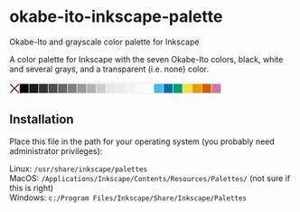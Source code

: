 # okabe-ito-inkscape-palette
Okabe-Ito and grayscale color palette for Inkscape

A color palette for Inkscape with the seven Okabe-Ito colors, black, white and several grays, and a transparent (i.e. none) color.

![Okabe-Ito color palette preview](okabe-ito-palette.png)

## Installation

Place this file in the path for your operating system (you probably need administrator privileges):

Linux: `/usr/share/inkscape/palettes`  
MacOS: `/Applications/Inkscape/Contents/Resources/Palettes/` (not sure if this is right)  
Windows: `c:/Program Files/Inkscape/Share/Inkscape/Palettes`
